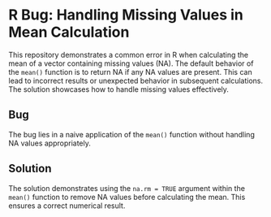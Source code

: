 # R Bug: Handling Missing Values in Mean Calculation

This repository demonstrates a common error in R when calculating the mean of a vector containing missing values (NA). The default behavior of the `mean()` function is to return NA if any NA values are present. This can lead to incorrect results or unexpected behavior in subsequent calculations. The solution showcases how to handle missing values effectively. 

## Bug

The bug lies in a naive application of the `mean()` function without handling NA values appropriately.

## Solution

The solution demonstrates using the `na.rm = TRUE` argument within the `mean()` function to remove NA values before calculating the mean. This ensures a correct numerical result.